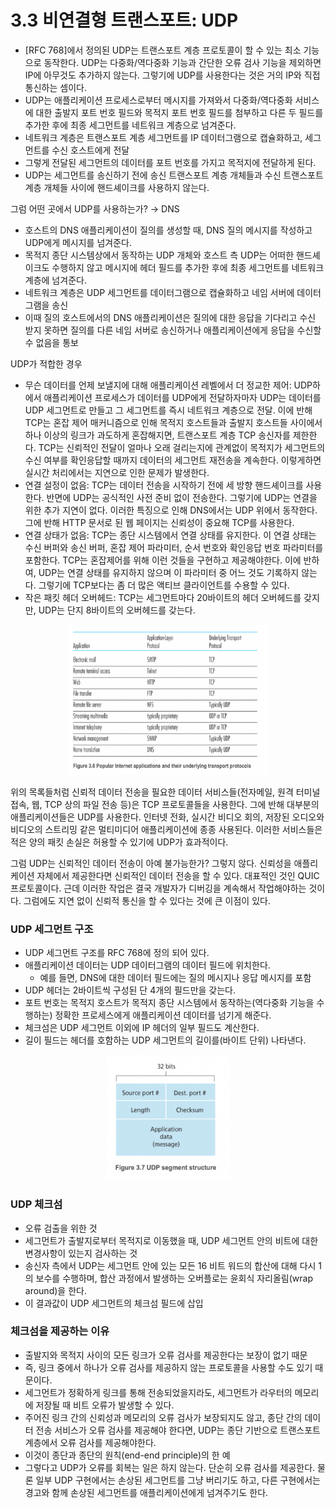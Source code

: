 # 3.3 비연결형 트랜스포트: UDP

- [RFC 768]에서 정의된 UDP는 트랜스포트 계층 프로토콜이 할 수 있는 최소 기능으로 동작한다. UDP는 다중화/역다중화 기능과 간단한 오류 검사 기능을 제외하면 IP에 아무것도 추가하지 않는다. 그렇기에 UDP를 사용한다는 것은 거의 IP와 직접 통신하는 셈이다.
- UDP는 애플리케이션 프로세스로부터 메시지를 가져와서 다중화/역다중화 서비스에 대한 출발지 포트 번호 필드와 목적지 포트 번호 필드를 첨부하고 다른 두 필드를 추가한 후에 최종 세그먼트를 네트워크 계층으로 넘겨준다.
- 네트워크 계층은 트랜스포트 계층 세그먼트를 IP 데이터그램으로 캡슐화하고, 세그먼트를 수신 호스트에게 전달
- 그렇게 전달된 세그먼트의 데이터를 포트 번호를 가지고 목적지에 전달하게 된다.
- UDP는 세그먼트를 송신하기 전에 송신 트랜스포트 계층 개체들과 수신 트랜스포트 계층 개체들 사이에 핸드셰이크를 사용하지 않는다.

그럼 어떤 곳에서 UDP를 사용하는가? → DNS

- 호스트의 DNS 애플리케이션이 질의를 생성할 때, DNS 질의 메시지를 작성하고 UDP에게 메시지를 넘겨준다.
- 목적지 종단 시스템상에서 동작하는 UDP 개체와 호스트 측 UDP는 어떠한 핸드셰이크도 수행하지 않고 메시지에 헤더 필드를 추가한 후에 최종 세그먼트를 네트워크 계층에 넘겨준다.
- 네트워크 계층은 UDP 세그먼트를 데이터그램으로 캡슐화하고 네임 서버에 데이터그램을 송신
- 이때 질의 호스트에서의 DNS 애플리케이션은 질의에 대한 응답을 기다리고 수신 받지 못하면 질의를 다른 네임 서버로 송신하거나 애플리케이션에게 응답을 수신할 수 없음을 통보

UDP가 적합한 경우

- 무슨 데이터를 언제 보낼지에 대해 애플리케이션 레벨에서 더 정교한 제어: UDP하에서 애플리케이션 프로세스가 데이터를 UDP에게 전달하자마자 UDP는 데이터를 UDP 세그먼트로 만들고 그 세그먼트를 즉시 네트워크 계층으로 전달. 이에 반해 TCP는 혼잡 제어 매커니즘으로 인해 목적지 호스트들과 출발지 호스트들 사이에서 하나 이상의 링크가 과도하게 혼잡해지면, 트랜스포트 계층 TCP 송신자를 제한한다. TCP는 신뢰적인 전달이 얼마나 오래 걸리는지에 관계없이 목적지가 세그먼트의 수신 여부를 확인응답할 때까지 데이터의 세그먼트 재전송을 계속한다. 이렇게하면 실시간 처리에서는 지연으로 인한 문제가 발생한다.
- 연결 설정이 없음: TCP는 데이터 전송을 시작하기 전에 세 방향 핸드셰이크를 사용한다. 반면에 UDP는 공식적인 사전 준비 없이 전송한다. 그렇기에 UDP는 연결을 위한 추가 지연이 없다. 이러한 특징으로 인해 DNS에서는 UDP 위에서 동작한다. 그에 반해 HTTP 문서로 된 웹 페이지는 신뢰성이 중요해 TCP를 사용한다.
- 연결 상태가 없음: TCP는 종단 시스템에서 연결 상태를 유지한다. 이 연결 상태는 수신 버퍼와 송신 버퍼, 혼잡 제어 파라미터, 순서 번호와 확인응답 번호 파라미터를 포함한다. TCP는 혼잡제어를 위해 이런 것들을 구현하고 제공해야한다. 이에 반하여, UDP는 연결 상태를 유지하지 않으며 이 파라미터 중 어느 것도 기록하지 않는다. 그렇기에 TCP보다는 좀 더 많은 액티브 클라이언트를 수용할 수 있다.
- 작은 패킷 헤더 오버헤드: TCP는 세그먼트마다 20바이트의 헤더 오버헤드를 갖지만, UDP는 단지 8바이트의 오버헤드를 갖는다.

<p align="center"><img width="320" height = 240 src="image.png">

위의 목록들처럼 신뢰적 데이터 전송을 필요한 데이터 서비스들(전자메일, 원격 터미널 접속, 웹, TCP 상의 파일 전송 등)은 TCP 프로토콜들을 사용한다. 그에 반해 대부분의 애플리케이션들은 UDP를 사용한다. 인터넷 전화, 실시간 비디오 회의, 저장된 오디오와 비디오의 스트리밍 같은 멀티미디어 애플리케이션에 종종 사용된다. 이러한 서비스들은 적은 양의 패킷 손실은 허용할 수 있기에 UDP가 효과적이다.

그럼 UDP는 신뢰적인 데이터 전송이 아예 불가능한가? 그렇지 않다. 신뢰성을 애플리케이션 자체에서 제공한다면 신뢰적인 데이터 전송을 할 수 있다. 대표적인 것인 QUIC 프로토콜이다. 근데 이러한 작업은 결국 개발자가 디버깅을 계속해서 작업해야하는 것이다. 그럼에도 지연 없이 신뢰적 통신을 할 수 있다는 것에 큰 이점이 있다.

### UDP 세그먼트 구조

- UDP 세그먼트 구조를 RFC 768에 정의 되어 있다.
- 애플리케이션 데이터는 UDP 데이터그램의 데이터 필드에 위치한다.
    - 예를 들면, DNS에 대한 데이터 필드에는 질의 메시지나 응답 메시지를 포함
- UDP 헤더는 2바이트씩 구성된 단 4개의 필드만을 갖는다.
- 포트 번호는 목적지 호스트가 목적지 종단 시스템에서 동작하는(역다중화 기능을 수행하는) 정확한 프로세스에게 애플리케이션 데이터를 넘기게 해준다.
- 체크섬은 UDP 세그먼트 이외에 IP 헤더의 일부 필드도 계산한다.
- 길이 필드는 헤더를 호함하는 UDP 세그먼트의 길이를(바이트 단위) 나타낸다.

<p align="center"><img width="200" height = 200 src="image-1.png">

### UDP 체크섬

- 오류 검출을 위한 것
- 세그먼트가 출발지로부터 목적지로 이동했을 때, UDP 세그먼트 안의 비트에 대한 변경사항이 있는지 검사하는 것
- 송신자 측에서 UDP는 세그먼트 안에 있는 모든 16 비트 워드의 합산에 대해 다시 1의 보수를 수행하며, 합산 과정에서 발생하는 오버플로는 윤회식 자리올림(wrap around)을 한다.
- 이 결과값이 UDP 세그먼트의 체크섬 필드에 삽입

### 체크섬을 제공하는 이유

- 출발지와 목적지 사이의 모든 링크가 오류 검사를 제공한다는 보장이 없기 때문
- 즉, 링크 중에서 하나가 오류 검사를 제공하지 않는 프로토콜을 사용할 수도 있기 때문이다.
- 세그먼트가 정확하게 링크를 통해 전송되었을지라도, 세그먼트가 라우터의 메모리에 저장될 때 비트 오류가 발생할 수 있다.
- 주어진 링크 간의 신뢰성과 메모리의 오류 검사가 보장되지도 않고, 종단 간의 데이터 전송 서비스가 오류 검사를 제공해야 한다면, UDP는 종단 기반으로 트랜스포트 계층에서 오류 검사를 제공해야한다.
- 이것이 종단과 종단의 원칙(end-end principle)의 한 예
- 그렇다고 UDP가 오류를 회복는 일은 하지 않는다. 단순히 오류 검사를 제공한다. 물론 일부 UDP 구현에서는 손상된 세그먼트를 그냥 버리기도 하고, 다른 구현에서는 경고와 함께 손상된 세그먼트를 애플리케이션에게 넘겨주기도 한다.
